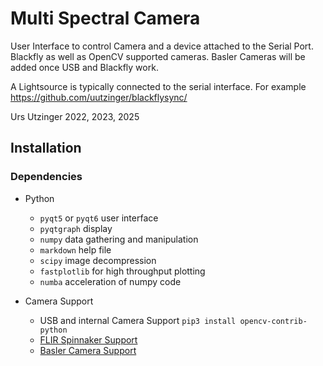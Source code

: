 # Multi Spectral Camera

User Interface to control Camera and a device attached to the Serial Port.
Blackfly as well as OpenCV supported cameras.
Basler Cameras will be added once USB and Blackfly work.

A Lightsource is typically connected to the serial interface. For example https://github.com/uutzinger/blackflysync/

Urs Utzinger
2022, 2023, 2025

##  Installation

### Dependencies

- Python
    - `pyqt5` or `pyqt6` user interface
    - `pyqtgraph` display
    - `numpy` data gathering and manipulation
    - `markdown` help file
    - `scipy` image decompression
    - `fastplotlib` for high throughput plotting
    - `numba` acceleration of numpy code

- Camera Support
    - USB and internal Camera Support `pip3 install opencv-contrib-python`
    - [FLIR Spinnaker Support](https://www.teledynevisionsolutions.com/support/support-center/software-firmware-downloads/iis/spinnaker-sdk-download/spinnaker-sdk--download-files/?pn=Spinnaker+SDK&vn=Spinnaker+SDK)
    - [Basler Camera Support](https://www.baslerweb.com/en-us/software/pylon/)
